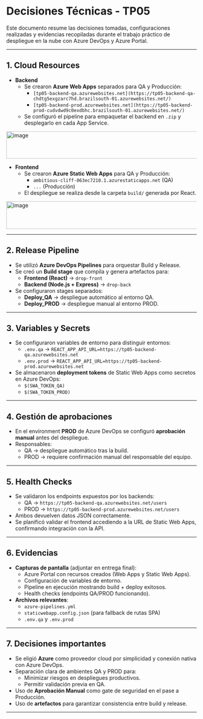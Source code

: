 # Decisiones Técnicas - TP05

Este documento resume las decisiones tomadas, configuraciones realizadas y evidencias recopiladas durante el trabajo práctico de despliegue en la nube con Azure DevOps y Azure Portal.

---

## 1. Cloud Resources

- **Backend**
  - Se crearon **Azure Web Apps** separados para QA y Producción:
    - `[tp05-backend-qa.azurewebsites.net](https://tp05-backend-qa-chdtg5exgzarc7hd.brazilsouth-01.azurewebsites.net/)`
    - `[tp05-backend-prod.azurewebsites.net](https://tp05-backend-prod-cudvdwd9c0exdbhc.brazilsouth-01.azurewebsites.net/)`
  - Se configuró el pipeline para empaquetar el backend en `.zip` y desplegarlo en cada App Service.

<img width="1153" height="72" alt="image" src="https://github.com/user-attachments/assets/5f04f9fb-76fc-4925-a23a-4f0f301375bd" />

- **Frontend**
  - Se crearon **Azure Static Web Apps** para QA y Producción:
    - `ambitious-cliff-063ec7210.1.azurestaticapps.net` (QA)
    - `...` (Producción)
  - El despliegue se realiza desde la carpeta `build/` generada por React.

<img width="1156" height="73" alt="image" src="https://github.com/user-attachments/assets/f9e20bdc-3484-45e7-8fbc-a577f8ca8062" />

---

## 2. Release Pipeline

- Se utilizó **Azure DevOps Pipelines** para orquestar Build y Release.
- Se creó un **Build stage** que compila y genera artefactos para:
  - **Frontend (React)** → `drop-front`
  - **Backend (Node.js + Express)** → `drop-back`
- Se configuraron stages separados:
  - **Deploy_QA** → despliegue automático al entorno QA.
  - **Deploy_PROD** → despliegue manual al entorno PROD.

---

## 3. Variables y Secrets

- Se configuraron variables de entorno para distinguir entornos:
  - `.env.qa` → `REACT_APP_API_URL=https://tp05-backend-qa.azurewebsites.net`
  - `.env.prod` → `REACT_APP_API_URL=https://tp05-backend-prod.azurewebsites.net`
- Se almacenaron **deployment tokens** de Static Web Apps como secretos en Azure DevOps:
  - `$(SWA_TOKEN_QA)`
  - `$(SWA_TOKEN_PROD)`

---

## 4. Gestión de aprobaciones

- En el environment **PROD** de Azure DevOps se configuró **aprobación manual** antes del despliegue.
- Responsables:
  - QA → despliegue automático tras la build.
  - PROD → requiere confirmación manual del responsable del equipo.

---

## 5. Health Checks

- Se validaron los endpoints expuestos por los backends:
  - QA → `https://tp05-backend-qa.azurewebsites.net/users`
  - PROD → `https://tp05-backend-prod.azurewebsites.net/users`
- Ambos devuelven datos JSON correctamente.
- Se planificó validar el frontend accediendo a la URL de Static Web Apps, confirmando integración con la API.

---

## 6. Evidencias

- **Capturas de pantalla** (adjuntar en entrega final):
  - Azure Portal con recursos creados (Web Apps y Static Web Apps).
  - Configuración de variables de entorno.
  - Pipeline en ejecución mostrando build + deploy exitosos.
  - Health checks (endpoints QA/PROD funcionando).
- **Archivos relevantes**:
  - `azure-pipelines.yml`
  - `staticwebapp.config.json` (para fallback de rutas SPA)
  - `.env.qa` y `.env.prod`

---

## 7. Decisiones importantes

- Se eligió **Azure** como proveedor cloud por simplicidad y conexión nativa con Azure DevOps.
- Separación clara de ambientes QA y PROD para:
  - Minimizar riesgos en despliegues productivos.
  - Permitir validación previa en QA.
- Uso de **Aprobación Manual** como gate de seguridad en el pase a Producción.
- Uso de **artefactos** para garantizar consistencia entre build y release.

---
